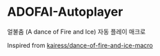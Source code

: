 # ADOFAI-Autoplayer
얼불춤 (A dance of Fire and Ice) 자동 플레이 매크로

Inspired from [kairess/dance-of-fire-and-ice-macro](https://github.com/kairess/dance-of-fire-and-ice-macro)

